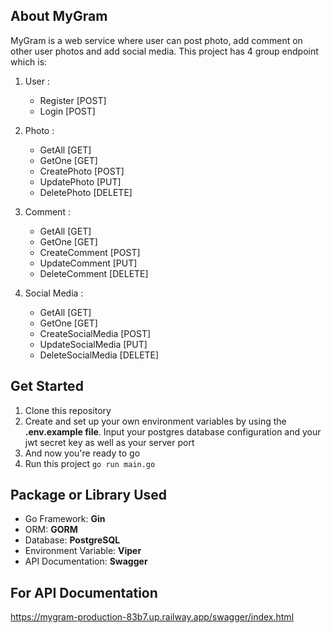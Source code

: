 ## About MyGram
MyGram is a web service where user can post photo, add comment on other user photos and add social media. This project has 4 group endpoint which is:
1. User :
    - Register [POST] 
    - Login [POST]

2. Photo : 
    - GetAll [GET]
    - GetOne [GET] 
    - CreatePhoto [POST] 
    - UpdatePhoto [PUT] 
    - DeletePhoto [DELETE]

3. Comment :
    - GetAll [GET] 
    - GetOne [GET]
    - CreateComment [POST] 
    - UpdateComment [PUT] 
    - DeleteComment [DELETE]

4. Social Media :
    - GetAll [GET] 
    - GetOne [GET]
    - CreateSocialMedia [POST]
    - UpdateSocialMedia [PUT]
    - DeleteSocialMedia [DELETE]

## Get Started
1. Clone this repository
2. Create and set up your own environment variables by using the **.env.example file**. Input your postgres database configuration and your jwt secret key as well as your server port
3. And now you're ready to go
4. Run this project `go run main.go`

## Package or Library Used
- Go Framework: **Gin**
- ORM: **GORM**
- Database: **PostgreSQL**
- Environment Variable: **Viper**
- API Documentation: **Swagger**

## For API Documentation
https://mygram-production-83b7.up.railway.app/swagger/index.html